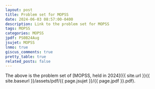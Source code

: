 ```yaml
---
layout: post
title: Problem set for MOPSS
date: 2024-06-03 08:57:00-0400
description: Link to the problem set for MOPSS
tags: MOPSS
categories: MOPSS
jpdf: PS0B24Aug
jsujet: MOPSS
lnmo: true
giscus_comments: true
pretty_table: true
related_posts: false
---
```


The above is the problem set of [MOPSS, held in 2024]({{ site.url }}{{ site.baseurl }}/assets/pdf/{{ page.jsujet }}/{{ page.jpdf }}.pdf).
